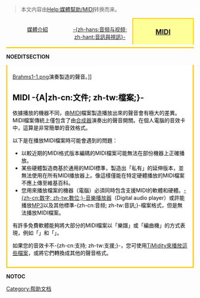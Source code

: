 > 本文内容由[Help:媒體幫助/MIDI](https://zh.wikipedia.org/wiki/Help:媒體幫助/MIDI)转换而来。


<div style="text-align:center;border-bottom:3px solid #fc0">

<div style="float:left;width:32.5%;padding:.3em 0;margin:2px 2px 0">

[媒體介紹](https://zh.wikipedia.org/wiki/Help:媒體幫助 "wikilink")

</div>

<div style="float:left;width:32.5%;padding:.3em 0;margin:2px 2px 0">

[-{zh-hans:音频与视频; zh-hant:音訊與視訊}-](https://zh.wikipedia.org/wiki/Help:媒體幫助/Ogg "wikilink")

</div>

<div style="float:right;width:32%;font-weight:bold;background-color:#ff9;color:#000;padding:.3em 0;border:2px solid #fc0;border-bottom:0;font-size:130%">

[MIDI](https://zh.wikipedia.org/wiki/Help:媒體幫助/MIDI "wikilink")

</div>

<div style="width:0;height:0;clear:both;overflow:hidden">

</div>

</div>

__NOEDITSECTION__

<div style="border:3px solid #fc0;padding:.5em 1em 1em 1em;border-top:none;background-color:#fff;color:000">

[Brahms1-1.png](https://zh.wikipedia.org/wiki/File:Brahms1-1.png "fig:Brahms1-1.png")演奏製造的聲音。\]\]

## MIDI -{A|zh-cn:文件; zh-tw:檔案;}-

依據播放的機器不同，由[MIDI](../Page/MIDI.md "wikilink")檔案製造播放出來的聲音會有極大的差異。MIDI檔案傳統上僅包含了由[合成器](../Page/合成器.md "wikilink")演奏出的聲音開關。在個人電腦的音效卡中，這算是非常簡單的音效格式。

以下是在播放MIDI檔案時可能會遇到的問題：

  - 以較近期的MIDI格式版本編碼的MIDI檔案可能無法在部份機器上正確播放。
  - 某些硬體製造商基於通用的MIDI標準，製造出「私有」的延伸版本，並無法使用在所有MIDI播放器上。像這樣僅能在特定硬體播放的MIDI檔案不應上傳至維基百科。
  - 您用來播放檔案的機器（電腦）必須同時包含支援MIDI的軟體和硬體。[-{zh-cn:数字; zh-tw:數位;}-音樂播放器](https://zh.wikipedia.org/wiki/數位音樂播放器 "wikilink")（Digital audio player）或許能播放[MP3](../Page/MP3.md "wikilink")以及其他標準-{zh-cn:音频; zh-tw:音訊;}-檔案格式，但是無法播放MIDI檔案。

有許多免費軟體能夠將大部分的MIDI檔案以「樂譜」或「編曲機」的方式表現，例如「」和「」。

如果您的音效卡不-{zh-cn:支持; zh-tw:支援;}-，您可使用[TiMidity來播放這些檔案](https://zh.wikipedia.org/wiki/TiMidity "wikilink")，或將它們轉換成其他的聲音格式。

</div>

</div>

__NOTOC__

[Category:帮助文档](https://zh.wikipedia.org/wiki/Category:帮助文档 "wikilink")